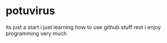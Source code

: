 # potuvirus
its just a start
i just learning how to use github stuff
rest i enjoy programming very much
